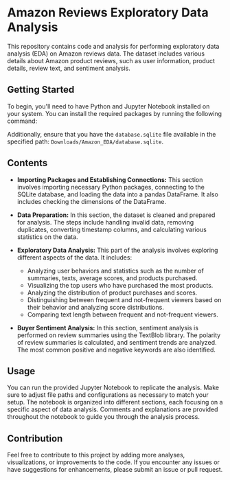 # Amazon Reviews Exploratory Data Analysis

This repository contains code and analysis for performing exploratory data analysis (EDA) on Amazon reviews data. The dataset includes various details about Amazon product reviews, such as user information, product details, review text, and sentiment analysis.

## Getting Started

To begin, you'll need to have Python and Jupyter Notebook installed on your system. You can install the required packages by running the following command:


Additionally, ensure that you have the `database.sqlite` file available in the specified path: `Downloads/Amazon_EDA/database.sqlite`.

## Contents

- **Importing Packages and Establishing Connections:** This section involves importing necessary Python packages, connecting to the SQLite database, and loading the data into a pandas DataFrame. It also includes checking the dimensions of the DataFrame.

- **Data Preparation:** In this section, the dataset is cleaned and prepared for analysis. The steps include handling invalid data, removing duplicates, converting timestamp columns, and calculating various statistics on the data.

- **Exploratory Data Analysis:** This part of the analysis involves exploring different aspects of the data. It includes:

  - Analyzing user behaviors and statistics such as the number of summaries, texts, average scores, and products purchased.
  - Visualizing the top users who have purchased the most products.
  - Analyzing the distribution of product purchases and scores.
  - Distinguishing between frequent and not-frequent viewers based on their behavior and analyzing score distributions.
  - Comparing text length between frequent and not-frequent viewers.
  
- **Buyer Sentiment Analysis:** In this section, sentiment analysis is performed on review summaries using the TextBlob library. The polarity of review summaries is calculated, and sentiment trends are analyzed. The most common positive and negative keywords are also identified.

## Usage

You can run the provided Jupyter Notebook to replicate the analysis. Make sure to adjust file paths and configurations as necessary to match your setup. The notebook is organized into different sections, each focusing on a specific aspect of data analysis. Comments and explanations are provided throughout the notebook to guide you through the analysis process.

## Contribution

Feel free to contribute to this project by adding more analyses, visualizations, or improvements to the code. If you encounter any issues or have suggestions for enhancements, please submit an issue or pull request.

